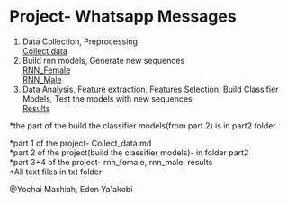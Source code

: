 # Project- Whatsapp Messages

1. Data Collection, Preprocessing  
[Collect data](https://github.com/yochaim/p/blob/master/Collect_data.md)  
2. Build rnn models, Generate new sequences  
[RNN_Female](https://github.com/yochaim/p/blob/master/RNN_Female1.md)  
[RNN_Male](https://github.com/yochaim/p/blob/master/RNN_Male1.md)  
3. Data Analysis, Feature extraction, Features Selection, Build Classifier Models, Test the models with new sequences  
[Results](https://github.com/yochaim/p/blob/master/Results.md)

*the part of the build the classifier models(from part 2) is in part2 folder

*part 1 of the project- Collect_data.md  
*part 2 of the project(build the classifier models)- in folder part2  
*part 3+4 of the project- rnn_female, rnn_male, results  
*All text files in txt folder  

@Yochai Mashiah, Eden Ya'akobi
